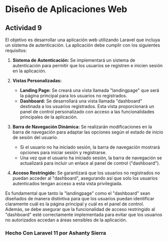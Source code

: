 # Diseño de Aplicaciones Web

## Actividad 9

El objetivo es desarrollar una aplicación web utilizando Laravel que incluya un sistema de autenticación. La aplicación debe cumplir con los siguientes requisitos:

1. **Sistema de Autenticación:** Se implementará un sistema de autenticación para permitir que los usuarios se registren e inicien sesión en la aplicación.

2. **Vistas Personalizadas:**
    - **Landing Page:** Se creará una vista llamada "landingpage" que será la página principal para los usuarios no registrados.
    - **Dashboard:** Se desarrollará una vista llamada "dashboard" destinada a los usuarios registrados. Esta vista proporcionará un panel de control personalizado con acceso a las funcionalidades principales de la aplicación.

3. **Barra de Navegación Dinámica:** Se realizarán modificaciones en la barra de navegación para adaptar las opciones según el estado de inicio de sesión del usuario.
    - Si el usuario no ha iniciado sesión, la barra de navegación mostrará opciones para iniciar sesión y registrarse.
    - Una vez que el usuario ha iniciado sesión, la barra de navegación se actualizará para incluir un enlace al panel de control ("dashboard").

4. **Acceso Restringido:** Se garantizará que los usuarios no registrados no puedan acceder al "dashboard", asegurando así que solo los usuarios autenticados tengan acceso a esta vista privilegiada.

Es fundamental que tanto la "landingpage" como el "dashboard" sean diseñados de manera distintiva para que los usuarios puedan identificar claramente cuál es la página principal y cuál es el panel de control. Además, se debe asegurar que la funcionalidad de acceso restringido al "dashboard" esté correctamente implementada para evitar que los usuarios no autorizados accedan a áreas sensibles de la aplicación.

### Hecho Con Laravel 11 por Ashanty Sierra